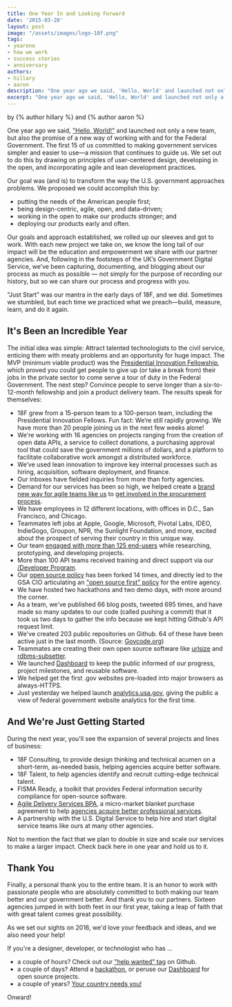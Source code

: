 ```yaml
---
title: One Year In and Looking Forward
date: '2015-03-20'
layout: post
image: "/assets/images/logo-18f.png"
tags:
- yearone
- how we work
- success stories
- anniversary
authors:
- hillary
- aaron
description: "One year ago we said, 'Hello, World' and launched not only a new team, but also the promise of a new way of working with and for the Federal Government. Here's what we've accomplished so far."
excerpt: "One year ago we said, 'Hello, World' and launched not only a new team, but also the promise of a new way of working with and for the Federal Government. Here's what we've accomplished so far."
---
```

<p class="authors">
	by {% author hillary %} and {% author aaron %}
</p>

One year ago we said, ["Hello, World!"][1]
and launched not only a new team, but also the promise of a new way of
working with and for the Federal Government. The first 15 of us
committed to making government services simpler and easier to use—a
mission that continues to guide us. We set out to do this by drawing on
principles of user-centered design, developing in the open, and
incorporating agile and lean development practices.

Our goal was (and is) to transform the way the U.S. government
approaches problems. We proposed we could accomplish this by:

- putting the needs of the American people first;
- being design-centric, agile, open, and data-driven;
- working in the open to make our products stronger; and
- deploying our products early and often.

Our goals and approach established, we rolled up our sleeves and got to
work. With each new project we take on, we know the long tail of our
impact will be the education and empowerment we share with our partner
agencies. And, following in the footsteps of the UK’s Government Digital
Service, we’ve been capturing, documenting, and blogging about our
process as much as possible — not simply for the purpose of recording
our history, but so we can share our process and progress with you.

“Just Start” was our mantra in the early days of 18F, and we did.
Sometimes we stumbled, but each time we practiced what we preach—build,
measure, learn, and do it again.

## It's Been an Incredible Year

The initial idea was simple: Attract talented technologists to the civil
service, enticing them with meaty problems and an opportunity for huge
impact. The MVP (minimum viable product) was the [Presidential Innovation Fellowship][2], which proved you could get
people to give up (or take a break from) their jobs in the private
sector to come serve a tour of duty in the Federal Government. The next
step? Convince people to serve longer than a six-to-12-month fellowship
and join a product delivery team. The results speak for themselves:

- 18F grew from a 15-person team to a 100-person team, including the
Presidential Innovation Fellows. Fun fact: We’re still rapidly growing.
We have more than 20 people joining us in the next few weeks alone!
- We're working with 16 agencies on projects ranging from the creation
of open data APIs, a service to collect donations, a purchasing approval
tool that could save the government millions of dollars, and a platform
to facilitate collaborative work amongst a distributed workforce.
- We’ve used lean innovation to improve key internal processes such as
hiring, acquisition, software deployment, and finance.
- Our inboxes have fielded inquiries from more than forty agencies.
- Demand for our services has been so high, we helped create a [brand
new way for agile teams like us][3] to [get involved in the procurement
process][4].
- We have employees in 12 different locations, with offices in D.C., San
Francisco, and Chicago.
- Teammates left jobs at Apple, Google, Microsoft, Pivotal Labs, IDEO,
IndieGogo, Groupon, NPR, the Sunlight Foundation, and more, excited
about the prospect of serving their country in this unique way.
- Our team [engaged with more than 125 end-users][5]
while researching, prototyping, and developing projects.
- More than 100 API teams received training and direct support via our
[/Developer Program][6].
- Our [open source policy][7] has been forked 14 times, and directly led to the GSA CIO articulating
an ["open source first" policy][8]
for the entire agency.
- We have hosted two hackathons and two demo days, with more around the
corner.
- As a team, we've published 66 blog posts, tweeted 695 times, and have
made so many updates to our code (called pushing a commit) that it took
us two days to gather the info because we kept hitting Github's API
request limit.
- We've created 203 public repositories on Github. 64 of these have been
active just in the last month. (Source:
[Govcode.org][9])
- Teammates are creating their own open source software like
[urlsize][10] and
[rdbms-subsetter][11].
- We launched [Dashboard][12] to keep the
public informed of our progress, project milestones, and reusable
software.
- We helped get the first .gov websites pre-loaded into major browsers
as always-HTTPS.
- Just yesterday we helped launch
[analytics.usa.gov][13], giving the public a
view of federal government website analytics for the first time.

And We're Just Getting Started
------------------------------

During the next year, you'll see the expansion of several projects and
lines of business:

- 18F Consulting, to provide design thinking and technical acumen on a
short-term, as-needed basis, helping agencies acquire better software.
- 18F Talent, to help agencies identify and recruit cutting-edge
technical talent.
- FISMA Ready, a toolkit that provides Federal information security
compliance for open-source software.
- [Agile Delivery Services BPA][14],
a micro-market blanket purchase agreement to help [agencies acquire
better professional services][15].
- A partnership with the U.S. Digital Service to help hire and start
digital service teams like ours at many other agencies.

Not to mention the fact that we plan to double in size and scale our
services to make a larger impact. Check back here in one year and hold
us to it.

Thank You
---------

Finally, a personal thank you to the entire team. It is an honor to work
with passionate people who are absolutely committed to both making our
team better and our government better. And thank you to our partners.
Sixteen agencies jumped in with both feet in our first year, taking a
leap of faith that with great talent comes great possibility.

As we set our sights on 2016, we'd love your feedback and ideas, and we
also need your help!

If you're a designer, developer, or technologist who has ...

- a couple of hours? Check out our ["help wanted" tag][16]
on Github.
- a couple of days? Attend a [hackathon][17], or peruse our [Dashboard][12] for open
source projects.
- a couple of years? [Your country needs you!][18]

Onward!

[1]: https://18f.gsa.gov/18f/team/culture/2014/03/19/hello-world-we-are-18f/
[2]: http://pif.gsa.gov
[3]: https://18f.gsa.gov/2015/01/08/creating-a-federal-marketplace-for-agile-delivery-services/
[4]: https://18f.gsa.gov/2015/02/12/highlights-from-the-agile-delivery-services-industry-day-events/
[5]: https://speakerdeck.com/18f/user-centered-design-18f-demo-day-9-may-2014
[6]: https://18f.github.io/API-All-the-X/
[7]: https://github.com/18F/open-source-policy
[8]: http://gsablogs.gsa.gov/innovation/2014/08/01/our-guiding-principles/
[9]: https://www.govcode.org/repos
[10]: https://github.com/18F/urlsize
[11]: https://github.com/18F/rdbms-subsetter
[12]: https://18f.gsa.gov/dashboard/
[13]: http://analytics.usa.gov
[14]: https://18f.gsa.gov/2015/01/08/creating-a-federal-marketplace-for-agile-delivery-services/
[15]: https://18f.gsa.gov/2015/02/12/highlights-from-the-agile-delivery-services-industry-day-events/
[16]: https://github.com/search?utf8=%E2%9C%93&q=user%3A18f+label%3A%22help+wanted%22
[17]: http://www.eventbrite.com/e/gov-tech-hack-by-the-people-for-the-people-tickets-16135863803
[18]: https://18f.gsa.gov/2015/02/25/We-Are-Hiring/